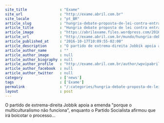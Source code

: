 ```yaml
---
site_title               : "Exame"
site_url                 : "http://exame.abril.com.br"
site_locale              : "pt_BR"
article_slug             : "hungria-debate-proposta-de-lei-contra-entrada-de-refugiados"
article_title            : "Hungria debate proposta de lei contra entrada de refugiados"
article_image            : "https://abrilexame.files.wordpress.com/2016/10/size_960_16_9_refugiados-na-hungria.jpg?quality=70&strip=all&w=960"
article_url              : "http://exame.abril.com.br/mundo/hungria-debate-proposta-de-lei-contra-entrada-de-refugiados/"
article_published_at     : "2016-10-17T10:09:55-02:00"
article_description      : "O partido de extrema-direita Jobbik apoia a emenda 'porque o multiculturalismo não funciona', enquanto o Partido Socialista afirmou que irá boicotar o processo..."
article_author_name      : ""
article_author_image     : null
article_author_biography : null
article_author_profile   : "http://exame.abril.com.br/author/wpvipabril/"
article_author_facebook  : null
article_author_twitter   : null
category                 : ['news']
tags                     : ['Exame']
permalink                : "/:categories/hungria-debate-proposta-de-lei-contra-entrada-de-refugiados/"
layout                   : post
---
```


O partido de extrema-direita Jobbik apoia a emenda "porque o multiculturalismo não funciona", enquanto o Partido Socialista afirmou que irá boicotar o processo...
